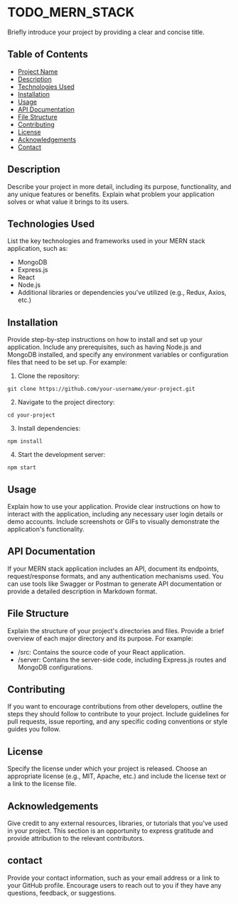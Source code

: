 # TODO_MERN_STACK

Briefly introduce your project by providing a clear and concise title.

## Table of Contents

- [Project Name](#project-name)
- [Description](#description)
- [Technologies Used](#technologies-used)
- [Installation](#installation)
- [Usage](#usage)
- [API Documentation](#api-documentation)
- [File Structure](#file-structure)
- [Contributing](#contributing)
- [License](#license)
- [Acknowledgements](#acknowledgements)
- [Contact](#contact)

## Description

Describe your project in more detail, including its purpose, functionality, and any unique features or benefits. Explain what problem your application solves or what value it brings to its users.

## Technologies Used

List the key technologies and frameworks used in your MERN stack application, such as:

- MongoDB
- Express.js
- React
- Node.js
- Additional libraries or dependencies you've utilized (e.g., Redux, Axios, etc.)

## Installation

Provide step-by-step instructions on how to install and set up your application. Include any prerequisites, such as having Node.js and MongoDB installed, and specify any environment variables or configuration files that need to be set up. For example:

1. Clone the repository:

```
git clone https://github.com/your-username/your-project.git
```

2. Navigate to the project directory:

```
cd your-project
```

3. Install dependencies:

```
npm install
```

4. Start the development server:

```
npm start
```

## Usage

Explain how to use your application. Provide clear instructions on how to interact with the application, including any necessary user login details or demo accounts. Include screenshots or GIFs to visually demonstrate the application's functionality.

## API Documentation

If your MERN stack application includes an API, document its endpoints, request/response formats, and any authentication mechanisms used. You can use tools like Swagger or Postman to generate API documentation or provide a detailed description in Markdown format.

## File Structure

Explain the structure of your project's directories and files. Provide a brief overview of each major directory and its purpose. For example:

- /src: Contains the source code of your React application.
- /server: Contains the server-side code, including Express.js routes and MongoDB configurations.

## Contributing

If you want to encourage contributions from other developers, outline the steps they should follow to contribute to your project. Include guidelines for pull requests, issue reporting, and any specific coding conventions or style guides you follow.

## License

Specify the license under which your project is released. Choose an appropriate license (e.g., MIT, Apache, etc.) and include the license text or a link to the license file.

## Acknowledgements

Give credit to any external resources, libraries, or tutorials that you've used in your project. This section is an opportunity to express gratitude and provide attribution to the relevant contributors.

## contact

Provide your contact information, such as your email address or a link to your GitHub profile. Encourage users to reach out to you if they have any questions, feedback, or suggestions.
